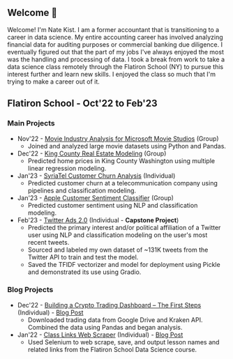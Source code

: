 ## Welcome 👋

Welcome! I'm Nate Kist.  I am a former accountant that is transitioning to a career in data science.  My entire accounting career has involved analyzing financial data for auditing purposes or commercial banking due diligence.  I eventually figured out that the part of my jobs I've always enjoyed the most was the handling and processing of data.  I took a break from work to take a data science class remotely through the Flatiron School (NY) to pursue this interest further and learn new skills.  I enjoyed the class so much that I'm trying to make a career out of it.   

## Flatiron School - Oct'22 to Feb'23
### Main Projects
* Nov'22 - [Movie Industry Analysis for Microsoft Movie Studios](https://github.com/fetterollie/Microsoft-Movie-Analysis)  (Group)
    * Joined and analyzed large movie datasets using Python and Pandas.
* Dec'22 - [King County Real Estate Modeling](https://github.com/ilanhaskel/Sleep-Regression-Project2)  (Group)
    * Predicted home prices in King County Washington using multiple linear regression modeling.
* Jan'23 - [SyriaTel Customer Churn Analysis](https://github.com/nate102938/SyriaTel_customer_churn) (Individual)
    * Predicted customer churn at a telecommunication company using pipelines and classification modeling.
* Jan'23 - [Apple Customer Sentiment Classifier](https://github.com/josecastillofl/phase_4_project) (Group)
    * Predicted customer sentiment using NLP and classification modeling.
* Feb'23 - [Twitter Ads 2.0](https://github.com/nate102938/twitter_classifier) (Individual - **Capstone Project**)
    * Predicted the primary interest and/or political affiliation of a Twitter user using NLP and classification modeling on the user's most recent tweets.
    * Sourced and labeled my own dataset of ~131K tweets from the Twitter API to train and test the model.
    * Saved the TFIDF vectorizer and model for deployment using Pickle and demonstrated its use using Gradio.

### Blog Projects
* Dec'22 - [Building a Crypto Trading Dashboard – The First Steps](https://github.com/nate102938/blog_2_repository) (Individual) - [Blog Post](https://nate23424533.wordpress.com/2022/12/05/building-a-crypto-trading-dashboard-the-first-steps/)
    * Downloaded trading data from Google Drive and Kraken API.  Combined the data using Pandas and began analysis.
* Jan'22 - [Class Links Web Scraper](https://github.com/nate102938/class_links_web_scraper) (Individual) - [Blog Post](https://nate23424533.wordpress.com/2023/01/23/web-scraping-tips/)
    * Used Selenium to web scrape, save, and output lesson names and related links from the Flatiron School Data Science course.
